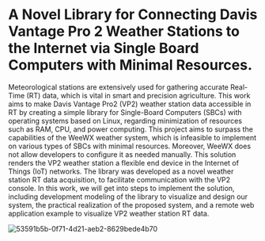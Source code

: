 # A Novel Library for Connecting Davis Vantage Pro 2 Weather Stations to the Internet via Single Board Computers with Minimal Resources.
Meteorological stations are extensively used for gathering accurate Real-Time (RT) data, which is vital in smart and precision agriculture. 
This work aims to make Davis Vantage Pro2 (VP2) weather station data accessible in RT by creating a simple library for Single-Board Computers (SBCs) with operating systems based on Linux, 
regarding minimization of resources such as RAM, CPU, and power computing. This project aims to surpass the capabilities of the WeeWX weather system,
which is infeasible to implement on various types of SBCs with minimal resources. Moreover, WeeWX does not allow developers to configure it as needed manually.
This solution renders the VP2 weather station a flexible end device in the Internet of Things (IoT) networks. The library was developed as a novel weather station RT data acquisition, to facilitate communication with the VP2 console.
In this work, we will get into steps to implement the solution, including development modeling of the library to visualize and design our system, the practical realization of the proposed system, 
and a remote web application example to visualize VP2 weather station RT data.

![53591b5b-0f71-4d21-aeb2-8629bede4b70](https://github.com/okachaamraouy/2IaaS_Blockchain-Based-IoT-Platform/assets/75426884/0de7de79-5d4e-4a66-b96f-3522134065fd)
